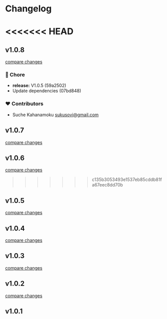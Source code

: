 # Changelog


<<<<<<< HEAD
=======
## v1.0.8

[compare changes](https://undefined/undefined/compare/v1.0.7...v1.0.8)

### 🏡 Chore

- **release:** V1.0.5 (59a2502)
- Update dependencies (07bd848)

### ❤️ Contributors

- Suche Kahanamoku <sukusovi@gmail.com>

## v1.0.7

[compare changes](https://undefined/undefined/compare/v1.0.6...v1.0.7)

## v1.0.6

[compare changes](https://undefined/undefined/compare/v1.0.5...v1.0.6)

>>>>>>> c135b3053493e1537eb85cddb81fa67eec8dd70b
## v1.0.5

[compare changes](https://undefined/undefined/compare/v1.0.4...v1.0.5)

## v1.0.4

[compare changes](https://undefined/undefined/compare/v1.0.3...v1.0.4)

## v1.0.3

[compare changes](https://undefined/undefined/compare/v1.0.2...v1.0.3)

## v1.0.2

[compare changes](https://undefined/undefined/compare/v1.0.1...v1.0.2)

## v1.0.1

